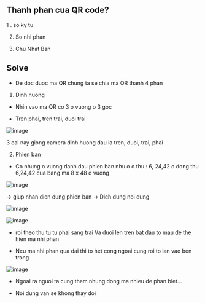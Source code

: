 ## Thanh phan cua QR code?

1 . so ky tu

2. So nhi phan

3. Chu Nhat Ban

## Solve

- De doc duoc ma QR chung ta se chia ma QR thanh 4 phan

1. Dinh huong

- Nhin vao ma QR co 3 o vuong o 3 goc

+ Tren phai, tren trai, duoi trai

![image](https://github.com/user-attachments/assets/8855334d-75b0-457a-98ed-512173ae17dd)

3 cai nay giong camera dinh huong dau la tren, duoi, trai, phai

2. Phien ban

- Co nhung o vuong danh dau phien ban nhu o o thu : 6, 24,42 o dong thu 6,24,42 cua bang ma 8 x 48 o vuong

![image](https://github.com/user-attachments/assets/3920ec52-bab2-4836-82d7-cdb3dd6b1216)

-> giup nhan dien dung phien ban -> Dich dung noi dung 

![image](https://github.com/user-attachments/assets/7036f894-b0d1-4bbf-ac64-a5e26ba42b7c)

![image](https://github.com/user-attachments/assets/58151f68-708f-46f3-86dc-d7f92d9fcd48)

- roi theo thu tu tu phai sang trai Va duoi len tren bat dau to mau de the hien ma nhi phan

- Neu ma nhi phan qua dai thi to het cong ngoai cung roi to lan vao ben trong

![image](https://github.com/user-attachments/assets/5721d555-773a-467d-ae39-3a1a470da5c3)

- Ngoai ra nguoi ta cung them nhung dong ma nhieu de phan biet...

- Noi dung van se khong thay doi
